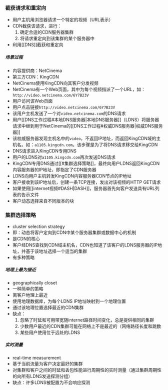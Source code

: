 ### 截获请求和重定向
- 用户主机用浏览器请求一个特定的视频（URL表示）
- CDN截获该请求，进行：
	1. 确定合适的CDN服务器集群
	2. 将请求重定向到该集群的某个服务器中
- 利用[[DNS]]截获和重定向
##### 场景过程
- 内容提供商：NetCinema
- 第三方CDN：KingCDN
- NetCinema使用KingCDN向其客户分发视频
- NetCinema有一个Web页面，其中为每个视频指派了一个URL，如：`http://video.netcinema.com/6Y7B23V`
- 用户访问该Web页面
- 用户点击链接`http://video.netcinema.com/6Y7B23V`
- 该用户主机发送了一个对`video.netcinema.com`的DNS请求
- 用户[[DNS工作过程#本地DNS服务器|本地DNS服务器]]（LDNS）将服务器请求中继到用于NetCinema的[[DNS工作过程#权威DNS服务器|权威DNS服务器]]
- 该权威服务器发现主机名中的`video`，不返回IP地址，而返回KingCDN域的主机名。如：`a1105.kingcdn.com`。该步骤是为了将DNS请求移交给KingCDN
- DNS请求进入KingCDN专用DNS
- 用户的LDNS对`a1105.kingcdn.com`再次发送DNS请求
- KingCDN专用DNS通过[[#集群选择策略]]，最终向用户LDNS返回KingCDN内容服务器的IP地址，即指定了CDN服务器
- LDNS向用户主机转发KingCDN内容服务器CDN节点的IP地址
- 客户接收到该IP地址后，创建一条TCP连接，发出对该视频的HTTP GET请求
- 如果使用[[internet视频#DASH|DASH]]，服务器首先向客户发送具有URL列表的告示文件
- 客户动态选择来自不同版本的块

### 集群选择策略
- cluster selection strategy
- 即：动态将客户定向到CDN中某个服务器集群或数据中心的机制
- 是CDN的核心
- 客户经DNS查找到CDN域主机名，CDN也知道了该客户的LDNS服务器的IP地址，并基于该地址选择一个适当的集群
- 有多种策略

##### 地理上最为接近
- geographically closet
- 一种简单的策略
- 离客户地理上最近
- 使用地理数据库，为每个LDNS IP地址映射到一个地理位置
- 通过该地理位置选择最近的CDN集群
- 缺点：
	1. 忽略了时延和可用带宽随internet路径时间变化，总是提供相同的集群
	2. 少数用户最近的CDN集群可能在网络上不是最近的（网络路径长度和跳数
	3. 某些用户使用位于远处的LDNS
##### 实时测量
- real-time measurement
- 基于当前流量为客户决定最好的集群
- 对集群和客户之间的时延和丢包性能进行周期性的实时测量（通过集群周期性的向所有LDNS发送探测分组）
- 缺点：许多LDNS被配置为不会响应探测

